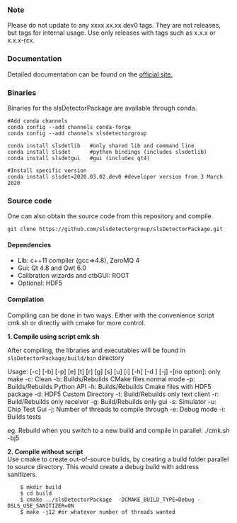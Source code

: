 ### Note

Please do not update to any xxxx.xx.xx.dev0 tags. They are not releases, but tags for internal usage.
Use only releases with tags such as x.x.x or x.x.x-rcx.

### Documentation
Detailed documentation can be found on the [official site.](https://www.psi.ch/detectors/users-support)

### Binaries
Binaries for the slsDetectorPackage are available through conda. 
```
#Add conda channels
conda config --add channels conda-forge
conda config --add channels slsdetectorgroup

conda install slsdetlib   #only shared lib and command line
conda install slsdet      #python bindings (includes slsdetlib)
conda install slsdetgui   #gui (includes qt4)

#Install specific version
conda install slsdet=2020.03.02.dev0 #developer version from 3 March 2020

```

### Source code
One can also obtain the source code from this repository and compile.
```
git clone https://github.com/slsdetectorgroup/slsDetectorPackage.git

```
#### Dependencies 
* Lib: c++11 compiler (gcc=>4.8), ZeroMQ 4
* Gui: Qt 4.8 and Qwt 6.0
* Calibration wizards and ctbGUI: ROOT
* Optional: HDF5


#### Compilation 

Compiling can be done in two ways. Either with the convenience script
cmk.sh or directly with cmake for more control.

**1. Compile using script cmk.sh**<br>

After compiling, the libraries and executables will be found in `slsDetectorPackage/build/bin` directory<br>

Usage: [-c] [-b] [-p] [e] [t] [r] [g] [s] [u] [i] [-h] [-d <HDF5 directory>] [-j] <Number of threads>
 -[no option]: only make
 -c: Clean
 -b: Builds/Rebuilds CMake files normal mode
 -p: Builds/Rebuilds Python API
 -h: Builds/Rebuilds Cmake files with HDF5 package
 -d: HDF5 Custom Directory
 -t: Build/Rebuilds only text client
 -r: Build/Rebuilds only receiver
 -g: Build/Rebuilds only gui
 -s: Simulator
 -u: Chip Test Gui
 -j: Number of threads to compile through
 -e: Debug mode
 -i: Builds tests
  
eg. Rebuild when you switch to a new build and compile in parallel:
./cmk.sh -bj5

**2. Compile without script**<br>
Use cmake to create out-of-source builds, by creating a build folder parallel to source directory. This would create a debug build with address sanitizers.
```
    $ mkdir build
    $ cd build
    $ cmake ../slsDetectorPackage  -DCMAKE_BUILD_TYPE=Debug -DSLS_USE_SANITIZER=ON
    $ make -j12 #or whatever number of threads wanted
```
